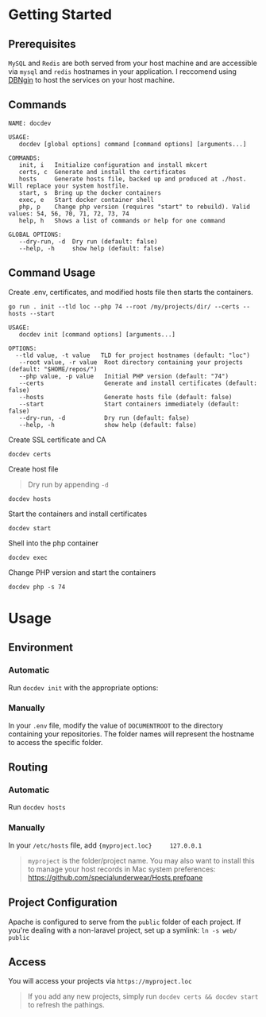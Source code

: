 # Getting Started

## Prerequisites

`MySQL` and `Redis` are both served from your host machine and are accessible via `mysql` and `redis` hostnames in your application. I reccomend using [DBNgin](https://dbngin.com) to host the services on your host machine.

## Commands
```
NAME: docdev

USAGE:
   docdev [global options] command [command options] [arguments...]

COMMANDS:
   init, i   Initialize configuration and install mkcert
   certs, c  Generate and install the certificates
   hosts     Generate hosts file, backed up and produced at ./host. Will replace your system hostfile.
   start, s  Bring up the docker containers
   exec, e   Start docker container shell
   php, p    Change php version (requires "start" to rebuild). Valid values: 54, 56, 70, 71, 72, 73, 74
   help, h   Shows a list of commands or help for one command

GLOBAL OPTIONS:
   --dry-run, -d  Dry run (default: false)
   --help, -h     show help (default: false)
```

## Command Usage

Create .env, certificates, and modified hosts file then starts the containers.

`go run . init --tld loc --php 74 --root /my/projects/dir/ --certs --hosts --start`

```shell
USAGE:
   docdev init [command options] [arguments...]

OPTIONS:
  --tld value, -t value   TLD for project hostnames (default: "loc")
   --root value, -r value  Root directory containing your projects (default: "$HOME/repos/")
   --php value, -p value   Initial PHP version (default: "74")
   --certs                 Generate and install certificates (default: false)
   --hosts                 Generate hosts file (default: false)
   --start                 Start containers immediately (default: false)
   --dry-run, -d           Dry run (default: false)
   --help, -h              show help (default: false)
```

Create SSL certificate and CA

`docdev certs`

Create host file
> Dry run by appending `-d`

`docdev hosts`

Start the containers and install certificates

`docdev start`

Shell into the php container

`docdev exec`

Change PHP version and start the containers

`docdev php -s 74`

# Usage
## Environment

### Automatic

Run `docdev init` with the appropriate options:

### Manually
In your `.env` file, modify the value of `DOCUMENTROOT` to the directory containing your repositories. The folder names will represent the hostname to access the specific folder.
## Routing

### Automatic
Run `docdev hosts`

### Manually
In your `/etc/hosts` file, add `{myproject.loc}     127.0.0.1`
> `myproject` is the folder/project name.
> You may also want to install this to manage your host records in Mac system preferences: https://github.com/specialunderwear/Hosts.prefpane

## Project Configuration

Apache is configured to serve from the `public` folder of each project. If you're dealing with a non-laravel project, set up a symlink: `ln -s web/ public`

## Access

You will access your projects via `https://myproject.loc`

> If you add any new projects, simply run `docdev certs && docdev start` to refresh the pathings.